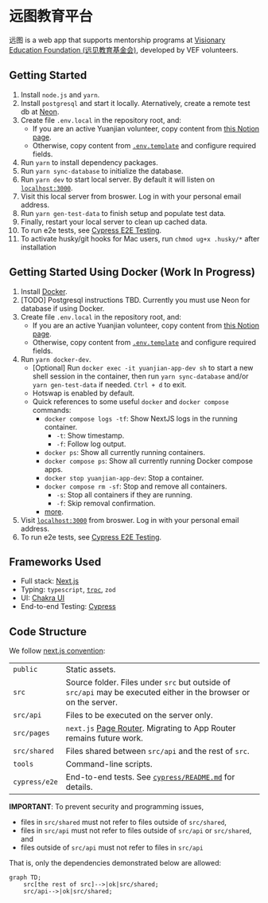 # 远图教育平台

远图 is a web app that supports mentorship programs at [Visionary Education Foundation (远见教育基金会)](http://yuanjian.org),
developed by VEF volunteers.

## Getting Started

1. Install `node.js` and `yarn`.
1. Install `postgresql` and start it locally. Aternatively, create a remote test db at [Neon](http://neon.tech).
1. Create file `.env.local` in the repository root, and:
   - If you are an active Yuanjian volunteer, copy content from [this Notion page](https://www.notion.so/yuanjian/env-local-fde6a9fbc7854a5da2a08425b6562724).
   - Otherwise, copy content from [`.env.template`](.env.template) and configure required fields.
1. Run `yarn` to install dependency packages.
1. Run `yarn sync-database` to initialize the database.
1. Run `yarn dev` to start local server. By default it will listen on [`localhost:3000`](http://localhost:3000).
1. Visit this local server from broswer. Log in with your personal email address.
1. Run `yarn gen-test-data` to finish setup and populate test data.
1. Finally, restart your local server to clean up cached data.
1. To run e2e tests, see [Cypress E2E Testing](./cypress/README.md).
1. To activate husky/git hooks for Mac users, run `chmod ug+x .husky/*` after installation

## Getting Started Using Docker (Work In Progress)

1. Install [Docker](https://www.docker.com/).
1. [TODO] Postgresql instructions TBD. Currently you must use Neon for database if using Docker.
1. Create file `.env.local` in the repository root, and:
    - If you are an active Yuanjian volunteer, copy content from [this Notion page](https://www.notion.so/yuanjian/env-local-fde6a9fbc7854a5da2a08425b6562724).
    - Otherwise, copy content from [`.env.template`](.env.template) and configure required fields.
1. Run `yarn docker-dev`.
    - [Optional] Run `docker exec -it yuanjian-app-dev sh` to start a new shell session in the
    container, then run `yarn sync-database` and/or `yarn gen-test-data` if needed. `Ctrl + d` to
    exit.
    - Hotswap is enabled by default.
    - Quick references to some useful `docker` and `docker compose` commands:
        - `docker compose logs -tf`: Show NextJS logs in the running container.
            - `-t`: Show timestamp.
            - `-f`: Follow log output.
        - `docker ps`: Show all currently running containers.
        - `docker compose ps`: Show all currently running Docker compose apps.
        - `docker stop yuanjian-app-dev`: Stop a container.
        - `docker compose rm -sf`: Stop and remove all containers.
            - `-s`: Stop all containers if they are running.
            - `-f`: Skip removal confirmation.
        - [more](https://docs.docker.com/engine/reference/commandline/cli/).
1. Visit [`localhost:3000`](http://localhost:3000) from broswer. Log in with your personal email address.
1. To run e2e tests, see [Cypress E2E Testing](./cypress/README.md).

## Frameworks Used

- Full stack: [Next.js](https://nextjs.org/)
- Typing: `typescript`, [`trpc`](https://trpc.io/), `zod`
- UI: [Chakra UI](https://chakra-ui.com/)
- End-to-end Testing: [Cypress](https://www.cypress.io/)

## Code Structure

We follow [next.js convention](https://nextjs.org/docs/getting-started/project-structure#top-level-folders):

|  |  |
|---|---|
| `public` | Static assets. |
| `src` | Source folder. Files under `src` but outside of `src/api` may be executed either in the browser or on the server. |
| `src/api` | Files to be executed on the server only. |
| `src/pages` | `next.js` [Page Router](https://nextjs.org/docs/pages/building-your-application/routing). Migrating to App Router remains future work. |
| `src/shared` | Files shared between `src/api` and the rest of `src`. |
| `tools` | Command-line scripts. |
| `cypress/e2e` | End-to-end tests. See [`cypress/README.md`](cypress/README.md) for details. |

**IMPORTANT**: To prevent security and programming issues,

* files in `src/shared` must not refer to files outside of `src/shared`,
* files in `src/api` must not refer to files outside of `src/api` or `src/shared`, and
* files outside of `src/api` must not refer to files in `src/api`

That is, only the dependencies demonstrated below are allowed:

```mermaid
graph TD;
    src[the rest of src]-->|ok|src/shared;
    src/api-->|ok|src/shared;
```
